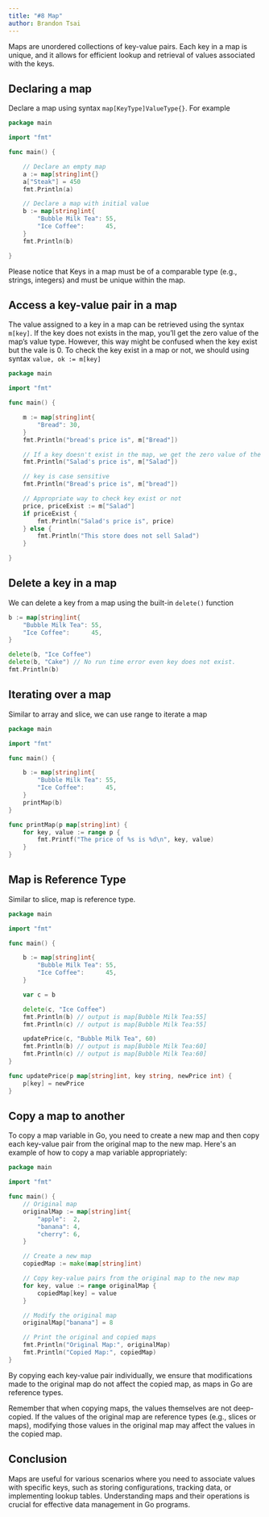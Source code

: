 ```yaml
---
title: "#8 Map"
author: Brandon Tsai
---
```


Maps are unordered collections of key-value pairs. Each key in a map is unique, and it allows for efficient lookup and retrieval of values associated with the keys.

Declaring a map
---------------

Declare a map using syntax `map[KeyType]ValueType{}`. For example


```go
package main

import "fmt"

func main() {

	// Declare an empty map
	a := map[string]int{}
	a["Steak"] = 450
	fmt.Println(a)

	// Declare a map with initial value
	b := map[string]int{
		"Bubble Milk Tea": 55,
		"Ice Coffee":      45,
	}
    fmt.Println(b)

}
```

Please notice that Keys in a map must be of a comparable type (e.g., strings, integers) and must be unique within the map.

Access a key-value pair in a map
--------------------------


The value assigned to a key in a map can be retrieved using the syntax `m[key]`.
If the key does not exists in the map, you’ll get the zero value of the map’s value type.
However, this way might be confused when the key exist but the vale is 0.
To check the key exist in a map or not, we should using syntax `value, ok := m[key]`

```go
package main

import "fmt"

func main() {

	m := map[string]int{
		"Bread": 30,
	}
	fmt.Println("bread's price is", m["Bread"])

	// If a key doesn't exist in the map, we get the zero value of the value type
	fmt.Println("Salad's price is", m["Salad"])

	// key is case sensitive
	fmt.Println("Bread's price is", m["bread"])

    // Appropriate way to check key exist or not
	price, priceExist := m["Salad"]
	if priceExist {
		fmt.Println("Salad's price is", price)
	} else {
		fmt.Println("This store does not sell Salad")
	}

}
```



Delete a key in a map
----------------------

We can delete a key from a map using the built-in `delete()` function

```go
b := map[string]int{
    "Bubble Milk Tea": 55,
    "Ice Coffee":      45,
}

delete(b, "Ice Coffee")
delete(b, "Cake") // No run time error even key does not exist.
fmt.Println(b)
```



Iterating over a map
----------------

Similar to array and slice, we can use range to iterate a map

```go
package main

import "fmt"

func main() {

	b := map[string]int{
		"Bubble Milk Tea": 55,
		"Ice Coffee":      45,
	}
	printMap(b)
}

func printMap(p map[string]int) {
	for key, value := range p {
		fmt.Printf("The price of %s is %d\n", key, value)
	}
}
```


Map is Reference Type
---------------------

Similar to slice, map is reference type.

```go
package main

import "fmt"

func main() {

	b := map[string]int{
		"Bubble Milk Tea": 55,
		"Ice Coffee":      45,
	}

	var c = b

	delete(c, "Ice Coffee")
	fmt.Println(b) // output is map[Bubble Milk Tea:55]
	fmt.Println(c) // output is map[Bubble Milk Tea:55]

	updatePrice(c, "Bubble Milk Tea", 60)
	fmt.Println(b) // output is map[Bubble Milk Tea:60]
	fmt.Println(c) // output is map[Bubble Milk Tea:60]
}

func updatePrice(p map[string]int, key string, newPrice int) {
	p[key] = newPrice
}
```


Copy a map to another
--------

To copy a map variable in Go, you need to create a new map and then copy each key-value pair from the original map to the new map. Here's an example of how to copy a map variable appropriately:

```go
package main

import "fmt"

func main() {
	// Original map
	originalMap := map[string]int{
		"apple":  2,
		"banana": 4,
		"cherry": 6,
	}

	// Create a new map
	copiedMap := make(map[string]int)

	// Copy key-value pairs from the original map to the new map
	for key, value := range originalMap {
		copiedMap[key] = value
	}

	// Modify the original map
	originalMap["banana"] = 8

	// Print the original and copied maps
	fmt.Println("Original Map:", originalMap)
	fmt.Println("Copied Map:", copiedMap)
}

```

By copying each key-value pair individually, we ensure that modifications made to the original map do not affect the copied map, as maps in Go are reference types.

Remember that when copying maps, the values themselves are not deep-copied. If the values of the original map are reference types (e.g., slices or maps), modifying those values in the original map may affect the values in the copied map.



Conclusion
---------

Maps are useful for various scenarios where you need to associate values with specific keys, such as storing configurations, tracking data, or implementing lookup tables. Understanding maps and their operations is crucial for effective data management in Go programs.